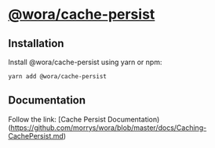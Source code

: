 # [@wora/cache-persist](https://github.com/morrys/wora)


## Installation

Install @wora/cache-persist using yarn or npm:

```
yarn add @wora/cache-persist
```


## Documentation

Follow the link: [Cache Persist Documentation)(https://github.com/morrys/wora/blob/master/docs/Caching-CachePersist.md)